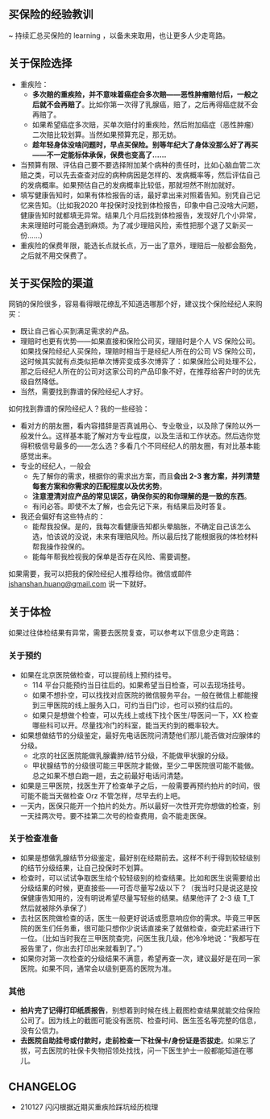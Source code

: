 ## 买保险的经验教训

~ 持续汇总买保险的 learning ，以备未来取用，也让更多人少走弯路。

## 关于保险选择

* 重疾险：
    * **多次赔的重疾险，并不意味着癌症会多次赔——恶性肿瘤赔付后，一般之后就不会再赔了**。比如你第一次得了乳腺癌，赔了，之后再得癌症就不会再赔了。
    * 如果希望癌症多次赔，买单次赔付的重疾险，然后附加癌症（恶性肿瘤）二次赔比较划算。当然如果预算充足，那无妨。
    * **趁年轻身体没啥问题时，早点买保险。别等年纪大了身体没那么好了再买——不一定能标体承保，保费也变高了……**
* 当预算有限、评估自己要不要选择附加某个病种的责任时，比如心脑血管二次赔之类，可以先去查查对应的病种病因是怎样的、发病概率等，然后评估自己的发病概率。如果预估自己的发病概率比较低，那就坦然不附加就好。
* 填写健康告知时，如果有体检报告的话，最好拿出来对照着告知。别凭自己记忆来告知。（比如我2020 年投保时没找到体检报告，印象中自己没啥大问题，健康告知时就都填无异常。结果几个月后找到体检报告，发现好几个小异常，未来理赔时可能会遇到麻烦。为了减少理赔风险，索性把那个退了又新买一份……）
* 重疾险的保费年限，能选长点就长点，万一出了意外，理赔后一般都会豁免，之后就不用交保费了。

## 关于买保险的渠道

网销的保险很多，容易看得眼花缭乱不知道选哪那个好，建议找个保险经纪人来购买：

* 既让自己省心买到满足需求的产品。
* 理赔时也更有优势——如果直接和保险公司买，理赔时是个人 VS 保险公司。如果找保险经纪人买保险，理赔时相当于是经纪人所在的公司 VS 保险公司，这时候其实就有点类似把单次博弈变成多次博弈了：如果保险公司处理不公，那之后经纪人所在的公司对这家公司的产品印象不好，在推荐给客户时的优先级自然降低。
* 当然，需要找到靠谱的保险经纪人才好。

如何找到靠谱的保险经纪人？我的一些经验：
* 看对方的朋友圈，看内容措辞是否真诚用心、专业敬业，以及除了保险以外一般发什么。这样基本能了解对方专业程度，以及生活和工作状态。然后选你觉得积极信号最多的——怎么选？多看几个不同经纪人的朋友圈，有对比基本能感觉出来。
* 专业的经纪人，一般会
    * 先了解你的需求，根据你的需求出方案，而且**会出 2-3 套方案，并列清楚每套方案和你需求的匹配程度以及优劣势**。
    * **注意澄清对应产品的常见误区，确保你买的和你理解的是一致的东西**。
    * 有问必答。即使不太了解，也会先记下来，有结果后及时答复。
* 我还会偏好有这些特点的：
    * 能帮我投保。是的，我每次看健康告知都头晕脑胀，不确定自己该怎么选，怕该说的没说，未来有理赔风险。所以最后找了能根据我的体检材料帮我操作投保的。
    * 能每年帮我检视我的保单是否存在风险、需要调整。

如果需要，我可以把我的保险经纪人推荐给你。微信或邮件 ishanshan.huang@gmail.com 说一下就好。
    
## 关于体检

如果过往体检结果有异常，需要去医院复查，可以参考以下信息少走弯路：

### 关于预约

  - 如果在北京医院做检查，可以提前线上预约挂号。
    - 114 平台只能预约当日往后的。如果希望当日检查，可以去现场挂号。
    - 如果不想扑空，可以找找对应医院的微信服务平台。一般在微信上都能搜到三甲医院的线上服务入口，可约当日门诊，也可以预约往后的。
    - 如果只是想做个检查，可以先线上或线下找个医生/导医问一下，XX 检查哪些科可以开。尽量找冷门的科室，能当天约到的概率较大。
  - 如果想做结节的分级鉴定，最好先电话医院问清楚他们那儿能否做对应腺体的分级。
    - 北京的社区医院能做乳腺囊肿/结节分级，不能做甲状腺的分级。
    - 甲状腺结节的分级很可能三甲医院才能做，至少二甲医院很可能不能做。总之如果不想白跑一趟，去之前最好电话问清楚。
  - 如果是三甲医院，找医生开了检查单子之后，一般需要再预约拍片的时间，很可能不能当天做检查 Orz 不管怎样，尽早去约上吧。
  - 一天内，医保只能开一个拍片的处方。所以最好一次性开完你想做的检查，别一天挂两次号。要不挂第二次号的检查费用，会不能走医保。

  
### 关于检查准备

  - 如果是想做乳腺结节分级鉴定，最好别在经期前去。这样不利于得到较轻级别的结节分级结果，让自己投保时不划算。
  - 检查时，可以试试争取医生给个较轻级别的检查结果。比如和医生说需要给出分级结果的时候，更直接些——可否尽量写2级以下？（我当时只是说这是投保健康告知用的，没有明说希望尽量写轻些的结果。结果他评了 2-3 级 T_T 然后就被除外承保了）
  - 去社区医院做检查的话，医生一般更好说话或愿意响应你的需求。毕竟三甲医院的医生们任务重，很可能只想你少说话直接来了就做检查，查完赶紧进行下一位。（比如当时我在三甲医院查完，问医生我几级，他冷冷地说：“我都写在报告里了，你出去打印出来就看到了。”）
  - 如果你对第一次检查的分级结果不满意，希望再查一次，建议最好是在同一家医院。如果不同，通常会以级别更高的医院为准。

  
### 其他

  - **拍片完了记得打印纸质报告**，别想着到时候在线上截图检查结果就能交给保险公司了。因为线上的截图可能没有医院、检查时间、医生签名等完整的信息，没有公信力。
  - **去医院自助挂号或付款时，走前检查一下社保卡/身份证是否拔走**。如果忘了拔，可去医院的社保卡失物招领处找找，问一下医生护士一般都能知道在哪儿。


## CHANGELOG 

- 210127 闪闪根据近期买重疾险踩坑经历梳理